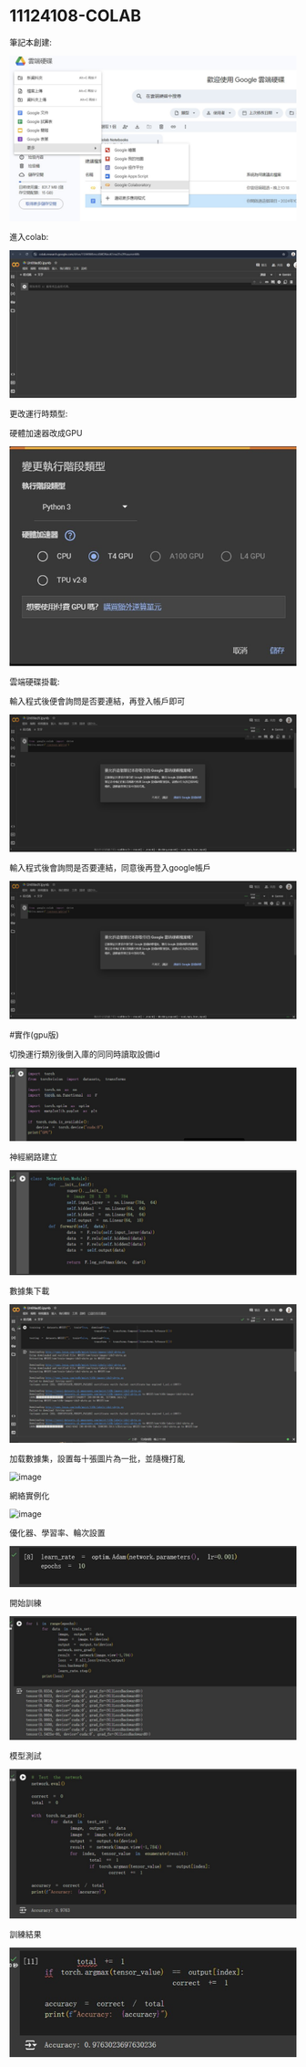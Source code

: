 # 11124108-COLAB

筆記本創建:

![image](https://github.com/a0986990059/11124108-COLAB/blob/main/p0.1.jpg)

進入colab:

![image](https://github.com/a0986990059/11124108-COLAB/blob/main/P0.2.jpg)

更改運行時類型:

硬體加速器改成GPU

![image](https://github.com/a0986990059/11124108-COLAB/blob/main/P03.jpg)

雲端硬碟掛載:

輸入程式後便會詢問是否要連結，再登入帳戶即可

![image](https://github.com/a0986990059/11124108-COLAB/blob/main/P06.jpg)

輸入程式後會詢問是否要連結，同意後再登入google帳戶

![image](https://github.com/a0986990059/11124108-COLAB/blob/main/P06.jpg)

#實作(gpu版)

切換運行類別後倒入庫的同同時讀取設備id

![image](https://github.com/a0986990059/11124108-COLAB/blob/main/P04.jpg)

神經網路建立

![image](https://github.com/a0986990059/11124108-COLAB/blob/main/P05.jpg)

數據集下載

![image](https://github.com/a0986990059/11124108-COLAB/blob/main/P07.jpg)

加载數據集，設置每十張圖片為一批，並隨機打亂

![image](https://github.com/a0986990059/11124108-COLAB/blob/main/P08.jpg0)

網絡實例化

![image](https://github.com/a0986990059/11124108-COLAB/blob/main/P09.jpg0)

優化器、學習率、輪次設置

![image](https://github.com/a0986990059/11124108-COLAB/blob/main/p10.jpg)

開始訓練

![image](https://github.com/a0986990059/11124108-COLAB/blob/main/p11.jpg)

模型測試

![image](https://github.com/a0986990059/11124108-COLAB/blob/main/p12.jpg)

訓練結果

![image](https://github.com/a0986990059/11124108-COLAB/blob/main/p13.jpg)


